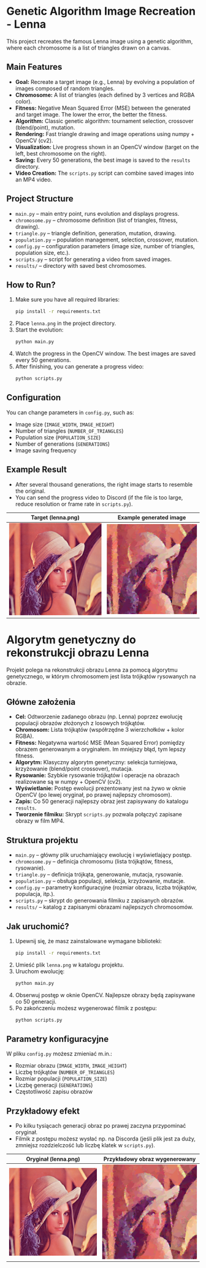 # Genetic Algorithm Image Recreation - Lenna

This project recreates the famous Lenna image using a genetic algorithm, where each chromosome is a list of triangles drawn on a canvas.

## Main Features

-   **Goal:** Recreate a target image (e.g., Lenna) by evolving a population of images composed of random triangles.
-   **Chromosome:** A list of triangles (each defined by 3 vertices and RGBA color).
-   **Fitness:** Negative Mean Squared Error (MSE) between the generated and target image. The lower the error, the better the fitness.
-   **Algorithm:** Classic genetic algorithm: tournament selection, crossover (blend/point), mutation.
-   **Rendering:** Fast triangle drawing and image operations using numpy + OpenCV (cv2).
-   **Visualization:** Live progress shown in an OpenCV window (target on the left, best chromosome on the right).
-   **Saving:** Every 50 generations, the best image is saved to the `results` directory.
-   **Video Creation:** The `scripts.py` script can combine saved images into an MP4 video.

## Project Structure

-   `main.py` – main entry point, runs evolution and displays progress.
-   `chromosome.py` – chromosome definition (list of triangles, fitness, drawing).
-   `triangle.py` – triangle definition, generation, mutation, drawing.
-   `population.py` – population management, selection, crossover, mutation.
-   `config.py` – configuration parameters (image size, number of triangles, population size, etc.).
-   `scripts.py` – script for generating a video from saved images.
-   `results/` – directory with saved best chromosomes.

## How to Run?

1. Make sure you have all required libraries:
    ```bash
    pip install -r requirements.txt
    ```
2. Place `lenna.png` in the project directory.
3. Start the evolution:
    ```bash
    python main.py
    ```
4. Watch the progress in the OpenCV window. The best images are saved every 50 generations.
5. After finishing, you can generate a progress video:
    ```bash
    python scripts.py
    ```

## Configuration

You can change parameters in `config.py`, such as:

-   Image size (`IMAGE_WIDTH`, `IMAGE_HEIGHT`)
-   Number of triangles (`NUMBER_OF_TRIANGLES`)
-   Population size (`POPULATION_SIZE`)
-   Number of generations (`GENERATIONS`)
-   Image saving frequency

## Example Result

-   After several thousand generations, the right image starts to resemble the original.
-   You can send the progress video to Discord (if the file is too large, reduce resolution or frame rate in `scripts.py`).

| Target (lenna.png)  |              Example generated image               |
| :-----------------: | :------------------------------------------------: |
| ![Lenna](lenna.png) | ![Generated](results/gen_23301_fitness_0.0029.png) |

# Algorytm genetyczny do rekonstrukcji obrazu Lenna

Projekt polega na rekonstrukcji obrazu Lenna za pomocą algorytmu genetycznego, w którym chromosomem jest lista trójkątów rysowanych na obrazie.

## Główne założenia

-   **Cel:** Odtworzenie zadanego obrazu (np. Lenna) poprzez ewolucję populacji obrazów złożonych z losowych trójkątów.
-   **Chromosom:** Lista trójkątów (współrzędne 3 wierzchołków + kolor RGBA).
-   **Fitness:** Negatywna wartość MSE (Mean Squared Error) pomiędzy obrazem generowanym a oryginałem. Im mniejszy błąd, tym lepszy fitness.
-   **Algorytm:** Klasyczny algorytm genetyczny: selekcja turniejowa, krzyżowanie (blend/point crossover), mutacja.
-   **Rysowanie:** Szybkie rysowanie trójkątów i operacje na obrazach realizowane są w numpy + OpenCV (cv2).
-   **Wyświetlanie:** Postęp ewolucji prezentowany jest na żywo w oknie OpenCV (po lewej oryginał, po prawej najlepszy chromosom).
-   **Zapis:** Co 50 generacji najlepszy obraz jest zapisywany do katalogu `results`.
-   **Tworzenie filmiku:** Skrypt `scripts.py` pozwala połączyć zapisane obrazy w film MP4.

## Struktura projektu

-   `main.py` – główny plik uruchamiający ewolucję i wyświetlający postęp.
-   `chromosome.py` – definicja chromosomu (lista trójkątów, fitness, rysowanie).
-   `triangle.py` – definicja trójkąta, generowanie, mutacja, rysowanie.
-   `population.py` – obsługa populacji, selekcja, krzyżowanie, mutacje.
-   `config.py` – parametry konfiguracyjne (rozmiar obrazu, liczba trójkątów, populacja, itp.).
-   `scripts.py` – skrypt do generowania filmiku z zapisanych obrazów.
-   `results/` – katalog z zapisanymi obrazami najlepszych chromosomów.

## Jak uruchomić?

1. Upewnij się, że masz zainstalowane wymagane biblioteki:
    ```bash
    pip install -r requirements.txt
    ```
2. Umieść plik `lenna.png` w katalogu projektu.
3. Uruchom ewolucję:
    ```bash
    python main.py
    ```
4. Obserwuj postęp w oknie OpenCV. Najlepsze obrazy będą zapisywane co 50 generacji.
5. Po zakończeniu możesz wygenerować filmik z postępu:
    ```bash
    python scripts.py
    ```

## Parametry konfiguracyjne

W pliku `config.py` możesz zmieniać m.in.:

-   Rozmiar obrazu (`IMAGE_WIDTH`, `IMAGE_HEIGHT`)
-   Liczbę trójkątów (`NUMBER_OF_TRIANGLES`)
-   Rozmiar populacji (`POPULATION_SIZE`)
-   Liczbę generacji (`GENERATIONS`)
-   Częstotliwość zapisu obrazów

## Przykładowy efekt

-   Po kilku tysiącach generacji obraz po prawej zaczyna przypominać oryginał.
-   Filmik z postępu możesz wysłać np. na Discorda (jeśli plik jest za duży, zmniejsz rozdzielczość lub liczbę klatek w `scripts.py`).

| Oryginał (lenna.png) |         Przykładowy obraz wygenerowany         |
| :------------------: | :--------------------------------------------: |
| ![Lenna](lenna.png)  | ![Wynik](results/gen_23301_fitness_0.0029.png) |
